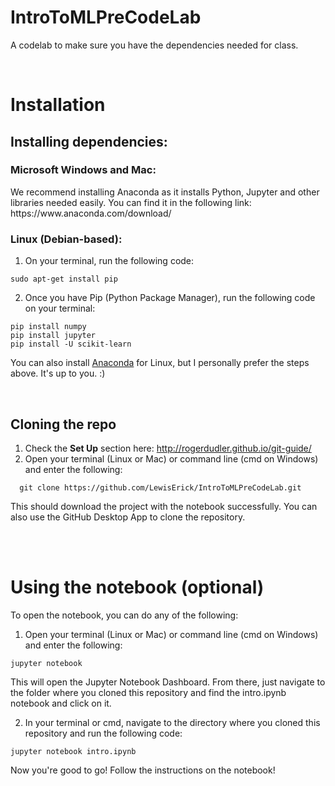 # IntroToMLPreCodeLab
A codelab to make sure you have the dependencies needed for class.

<br>
<h1>Installation</h1>
<h2>Installing dependencies:</h2>

<h3>Microsoft Windows and Mac:</h3>
We recommend installing Anaconda as it installs Python, Jupyter and other libraries needed easily. You can find it in the following link: 
https://www.anaconda.com/download/

<h3>Linux (Debian-based):</h3>

1. On your terminal, run the following code:<br>

```
sudo apt-get install pip
```

2. Once you have Pip (Python Package Manager), run the following code on your terminal:

```
pip install numpy
pip install jupyter
pip install -U scikit-learn
```


You can also install <a href="https://www.anaconda.com/download/">Anaconda</a> for Linux, but I personally prefer the steps above. It's up to you. :)

<br>
<h2>Cloning the repo</h2>

1. Check the <b>Set Up</b> section here: http://rogerdudler.github.io/git-guide/
2. Open your terminal (Linux or Mac) or command line (cmd on Windows) and enter the following:<br>

```
  git clone https://github.com/LewisErick/IntroToMLPreCodeLab.git
```

This should download the project with the notebook successfully. You can also use the GitHub Desktop App to clone the repository.


<br><br>
<h1>Using the notebook (optional)</h1>

To open the notebook, you can do any of the following:
1. Open your terminal (Linux or Mac) or command line (cmd on Windows) and enter the following:<br>

```
jupyter notebook
```

This will open the Jupyter Notebook Dashboard. From there, just navigate to the folder where you cloned this repository and find the intro.ipynb notebook and click on it.

2. In your terminal or cmd, navigate to the directory where you cloned this repository and run the following code:

```
jupyter notebook intro.ipynb
```

Now you're good to go! Follow the instructions on the notebook!

